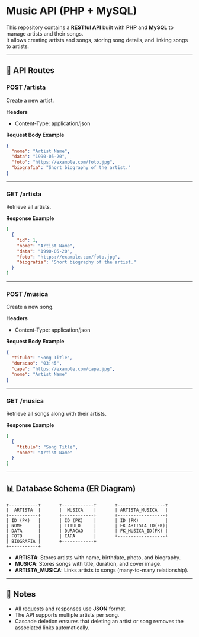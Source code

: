 # Music API (PHP + MySQL)

This repository contains a **RESTful API** built with **PHP** and **MySQL** to manage artists and their songs.  
It allows creating artists and songs, storing song details, and linking songs to artists.

---

## 📡 API Routes

### **POST /artista**
Create a new artist.

**Headers**
- Content-Type: application/json

**Request Body Example**
```json
{
  "nome": "Artist Name",
  "data": "1990-05-20",
  "foto": "https://example.com/foto.jpg",
  "biografia": "Short biography of the artist."
}
```

---

### **GET /artista**
Retrieve all artists.

**Response Example**
```json
[
  {
    "id": 1,
    "nome": "Artist Name",
    "data": "1990-05-20",
    "foto": "https://example.com/foto.jpg",
    "biografia": "Short biography of the artist."
  }
]
```

---

### **POST /musica**
Create a new song.

**Headers**
- Content-Type: application/json

**Request Body Example**
```json
{
  "titulo": "Song Title",
  "duracao": "03:45",
  "capa": "https://example.com/capa.jpg",
  "nome": "Artist Name"
}
```

---

### **GET /musica**
Retrieve all songs along with their artists.

**Response Example**
```json
[
  {
    "titulo": "Song Title",
    "nome": "Artist Name"
  }
]
```

---

## 📊 Database Schema (ER Diagram)

```
+-----------+       +------------+       +------------------+
|  ARTISTA  |       |  MUSICA    |       | ARTISTA_MUSICA   |
+-----------+       +------------+       +------------------+
| ID (PK)   |       | ID (PK)    |       | ID (PK)          |
| NOME      |       | TITULO     |       | FK_ARTISTA_ID(FK)|
| DATA      |       | DURACAO    |       | FK_MUSICA_ID(FK) |
| FOTO      |       | CAPA       |       +------------------+
| BIOGRAFIA |       +------------+
+-----------+
```

- **ARTISTA**: Stores artists with name, birthdate, photo, and biography.  
- **MUSICA**: Stores songs with title, duration, and cover image.  
- **ARTISTA_MUSICA**: Links artists to songs (many-to-many relationship).  

---

## 📌 Notes
- All requests and responses use **JSON** format.  
- The API supports multiple artists per song.  
- Cascade deletion ensures that deleting an artist or song removes the associated links automatically.
